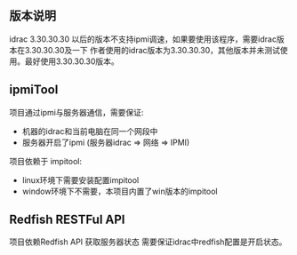 

## 版本说明
idrac 3.30.30.30 以后的版本不支持ipmi调速，如果要使用该程序，需要idrac版本在3.30.30.30及一下
作者使用的idrac版本为3.30.30.30，其他版本并未测试使用。最好使用3.30.30.30版本。

## ipmiTool
项目通过ipmi与服务器通信，需要保证:
* 机器的idrac和当前电脑在同一个网段中
* 服务器开启了ipmi (服务器idrac => 网络 => IPMI)

项目依赖于 impitool:
* linux环境下需要安装配置impitool
* window环境下不需要，本项目内置了win版本的impitool

## Redfish RESTFul API
项目依赖Redfish API 获取服务器状态 需要保证idrac中redfish配置是开启状态。



